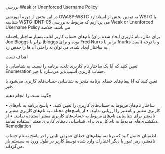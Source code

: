 بررسی Weak or Unenforced Username Policy

در این بخش از دوره آموزشی OWASP-WSTG به دومین بخش از استاندارد WSTG با شناسه WSTG-IDNT-05 می پردازیم که مربوط به بررسی Weak or Unenforced Username Policy می باشد.
خلاصه

نام‌های حساب کاربر اغلب بسیار ساختار یافته‌اند (‏برای مثال، نام کاربری ایجاد شده برای Joe Bloggs برابر با jbloggs بوده و برای Fred Nurks برابر با fnurks است) ‏و با توجه به ساختار ایجاد شده، می توان به راحتی آن ها را حدس زد.

اهداف تست

تعیین کنید که آیا یک ساختار نام کاربری ثابت، برنامه را نسبت به شناسایی یا Enumeration حساب کاربری آسیب‌پذیر می‌سازد یا خیر.

تعین کنید که آیا پیغام‌های خطای برنامه منجر به شناسایی حساب‌های کاربری می‌شود یا خیر.

چگونه تست را انجام دهیم

• ساختار نام‌های مربوط به حساب‌های کاربری را تعیین کنید.
• پاسخ برنامه به نام‌های کاربری معتبر و نامعتبر را ارزیابی نمایید.
• از پاسخ‌های مختلف به نام‌های کاربری معتبر و نامعتبر برای شناسایی نام‌های مربوط به حساب‌های کاربری معتبر استفاده نمایید.
• از دیکشنری‌های مربوط به نام کاربری برای شناسایی نام‌های کاربری معتبر استفاده نمایید.
Remediation

اطمینان حاصل کنید که برنامه، پیغام‌های خطای عمومی ثابتی را در پاسخ به نام حساب نامعتبر، رمز عبور یا دیگر اعتبارات وارد شده توسط کاربر در طول ورود به سیستم باز می‌گرداند.
